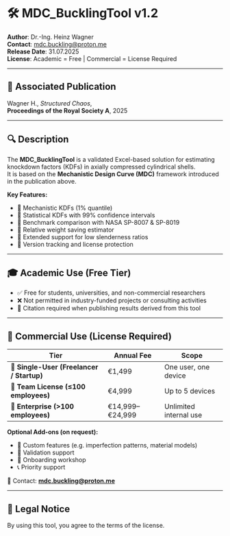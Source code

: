 # 🛠️ MDC_BucklingTool v1.2

**Author**: Dr.-Ing. Heinz Wagner  
**Contact**: mdc.buckling@proton.me  
**Release Date**: 31.07.2025  
**License**: Academic = Free | Commercial = License Required

---

## 📘 Associated Publication

Wagner H., *Structured Chaos*,  
**Proceedings of the Royal Society A**, 2025

---

## 🔍 Description

The **MDC_BucklingTool** is a validated Excel-based solution for estimating knockdown factors (KDFs) in axially compressed cylindrical shells.  
It is based on the **Mechanistic Design Curve (MDC)** framework introduced in the publication above.

**Key Features:**
- 🔹 Mechanistic KDFs (1% quantile)
- 🔹 Statistical KDFs with 99% confidence intervals
- 🔹 Benchmark comparison with NASA SP-8007 & SP-8019
- 🔹 Relative weight saving estimator
- 🔹 Extended support for low slenderness ratios
- 🔹 Version tracking and license protection

---

## 🎓 Academic Use (Free Tier)

- ✅ Free for students, universities, and non-commercial researchers
- ❌ Not permitted in industry-funded projects or consulting activities
- 📖 Citation required when publishing results derived from this tool

---

## 💼 Commercial Use (License Required)

| Tier | Annual Fee | Scope |
|------|------------|-------|
| 👤 **Single-User (Freelancer / Startup)** | €1,499 | One user, one device |
| 👥 **Team License (≤100 employees)** | €4,999 | Up to 5 devices |
| 🏢 **Enterprise (>100 employees)** | €14,999–€24,999 | Unlimited internal use |

**Optional Add-ons (on request):**
- 🔧 Custom features (e.g. imperfection patterns, material models)
- 🧪 Validation support
- 🧭 Onboarding workshop
- 📞 Priority support

📩 Contact: **mdc.buckling@proton.me**

---

## 🔏 Legal Notice

By using this tool, you agree to the terms of the license.
